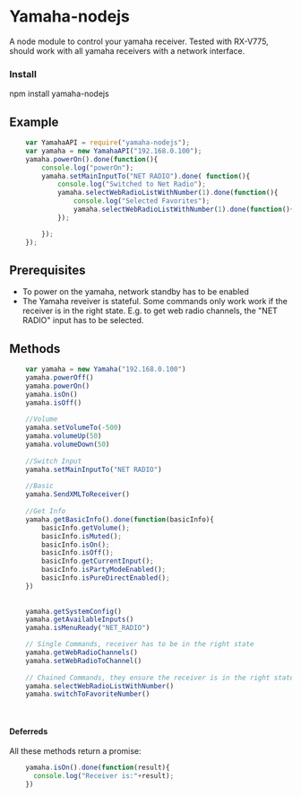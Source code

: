 Yamaha-nodejs
==================

A node module to control your yamaha receiver. Tested with RX-V775, should work with all yamaha receivers with a network interface.

### Install
npm install yamaha-nodejs

## Example
```javascript
    var YamahaAPI = require("yamaha-nodejs");
    var yamaha = new YamahaAPI("192.168.0.100");
    yamaha.powerOn().done(function(){
		console.log("powerOn");
		yamaha.setMainInputTo("NET RADIO").done( function(){
			console.log("Switched to Net Radio");
			yamaha.selectWebRadioListWithNumber(1).done(function(){
				console.log("Selected Favorites");
				yamaha.selectWebRadioListWithNumber(1).done(function(){});
			});

		});
	});
```
## Prerequisites
* To power on the yamaha, network standby has to be enabled
* The Yamaha reveiver is stateful. Some commands only work work if the receiver is in the right state. E.g. to get web radio channels, the "NET RADIO" input has to be selected.

## Methods
```javascript
    var yamaha = new Yamaha("192.168.0.100")
    yamaha.powerOff()
    yamaha.powerOn()
    yamaha.isOn()
    yamaha.isOff()
    
    //Volume
    yamaha.setVolumeTo(-500)
    yamaha.volumeUp(50)
    yamaha.volumeDown(50)
    
    //Switch Input
    yamaha.setMainInputTo("NET RADIO")
    
    //Basic
    yamaha.SendXMLToReceiver()
    
    //Get Info
    yamaha.getBasicInfo().done(function(basicInfo){
		basicInfo.getVolume();
		basicInfo.isMuted();
		basicInfo.isOn();
		basicInfo.isOff();
		basicInfo.getCurrentInput();
		basicInfo.isPartyModeEnabled();
		basicInfo.isPureDirectEnabled();
    })
		
    
    yamaha.getSystemConfig()
    yamaha.getAvailableInputs()
    yamaha.isMenuReady("NET_RADIO")

    // Single Commands, receiver has to be in the right state
    yamaha.getWebRadioChannels()
    yamaha.setWebRadioToChannel()
    
    // Chained Commands, they ensure the receiver is in the right state
    yamaha.selectWebRadioListWithNumber()
    yamaha.switchToFavoriteNumber() 
    
    
```
#### Deferreds
All these methods return a promise:
```javascript
    yamaha.isOn().done(function(result){
      console.log("Receiver is:"+result);
    })
```
